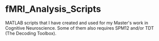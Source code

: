 # fMRI_Analysis_Scripts
MATLAB scripts that I have created and used for my Master's work in Cognitive Neuroscience. Some of them also requires SPM12 and/or TDT (The Decoding Toolbox).

